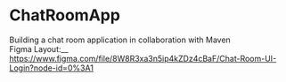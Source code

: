# ChatRoomApp
Building a chat room application in collaboration with Maven <br/>
Figma Layout:__
https://www.figma.com/file/8W8R3xa3n5ip4kZDz4cBaF/Chat-Room-UI-Login?node-id=0%3A1
